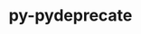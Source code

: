 ---
title: "py-pydeprecate"
layout: cache
categories: [package, develop-2024-01-21]
meta: {"versions": ["0.3.1"], "compilers": ["apple-clang@=15.0.0", "gcc@=11.3.0"], "oss": ["ubuntu22.04", "ventura"], "platforms": ["darwin", "linux"], "targets": ["aarch64", "x86_64_v3"], "stacks": ["ml-darwin-aarch64-mps", "ml-linux-x86_64-cpu", "ml-linux-x86_64-cuda", "ml-linux-x86_64-rocm", "root"], "num_specs": 2, "num_specs_by_stack": {"root": 2, "ml-darwin-aarch64-mps": 1, "ml-linux-x86_64-rocm": 1, "ml-linux-x86_64-cpu": 1, "ml-linux-x86_64-cuda": 1}}
spec_details: [{"hash": "fcmhyvmn7myzu7v3cxcpt4pib7se5tqu", "compiler": "apple-clang@=15.0.0", "versions": ["0.3.1"], "os": "ventura", "platform": "darwin", "target": "aarch64", "variants": ["build_system=python_pip"], "stacks": ["root", "ml-darwin-aarch64-mps"], "size": "-", "tarball": "https://binaries.spack.io/releases/develop-2024-01-21/build_cache/darwin-ventura-aarch64/apple-clang-15.0.0/py-pydeprecate-0.3.1/darwin-ventura-aarch64-apple-clang-15.0.0-py-pydeprecate-0.3.1-fcmhyvmn7myzu7v3cxcpt4pib7se5tqu.spack"}, {"hash": "qrjio4al6gnuqbmsnsuzk55uhbzslmwb", "compiler": "gcc@=11.3.0", "versions": ["0.3.1"], "os": "ubuntu22.04", "platform": "linux", "target": "x86_64_v3", "variants": ["build_system=python_pip"], "stacks": ["ml-linux-x86_64-rocm", "ml-linux-x86_64-cpu", "ml-linux-x86_64-cuda", "root"], "size": "-", "tarball": "https://binaries.spack.io/releases/develop-2024-01-21/build_cache/linux-ubuntu22.04-x86_64_v3/gcc-11.3.0/py-pydeprecate-0.3.1/linux-ubuntu22.04-x86_64_v3-gcc-11.3.0-py-pydeprecate-0.3.1-qrjio4al6gnuqbmsnsuzk55uhbzslmwb.spack"}]
---